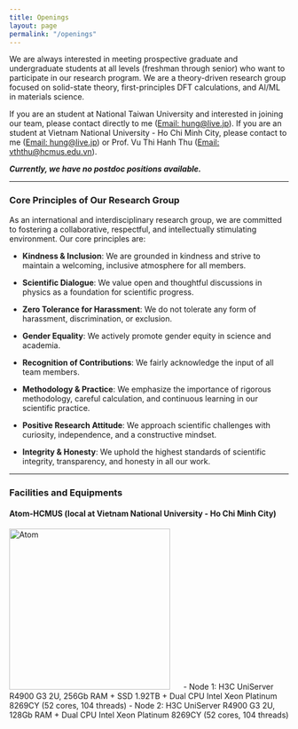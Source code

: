 ```yaml
---
title: Openings
layout: page
permalink: "/openings"
---
```


We are always interested in meeting prospective graduate and undergraduate students at all levels (freshman through senior) who want to participate in our research program. We are a theory-driven research group focused on solid-state theory, first-principles DFT calculations, and AI/ML in materials science.

If you are an student at National Taiwan University and interested in joining our team, please contact directly to me ([Email: hung@live.jp](mailto:hung@live.jp)). If you are an student at Vietnam National University - Ho Chi Minh City, please contact to me ([Email: hung@live.jp](mailto:hung@live.jp)) or Prof. Vu Thi Hanh Thu ([Email: vththu@hcmus.edu.vn](mailto:vththu@hcmus.edu.vn)).

***Currently, we have no postdoc positions available.***

---
### Core Principles of Our Research Group  

As an international and interdisciplinary research group, we are committed to fostering a collaborative, respectful, and intellectually stimulating environment. Our core principles are:

- **Kindness & Inclusion**: We are grounded in kindness and strive to maintain a welcoming, inclusive atmosphere for all members.

- **Scientific Dialogue**: We value open and thoughtful discussions in physics as a foundation for scientific progress.

- **Zero Tolerance for Harassment**: We do not tolerate any form of harassment, discrimination, or exclusion.

- **Gender Equality**: We actively promote gender equity in science and academia.

- **Recognition of Contributions**: We fairly acknowledge the input of all team members.

- **Methodology & Practice**: We emphasize the importance of rigorous methodology, careful calculation, and continuous learning in our scientific practice.

- **Positive Research Attitude**: We approach scientific challenges with curiosity, independence, and a constructive mindset.

- **Integrity & Honesty**: We uphold the highest standards of scientific integrity, transparency, and honesty in all our work.

---
### Facilities and Equipments

#### Atom-HCMUS (local at Vietnam National University - Ho Chi Minh City)
<img src="{{site.baseurl}}/assets/images/atom-hcmus.jpg" alt="Atom" style="height: 290px; margin-right: 20px;"/>
- Node 1: H3C UniServer R4900 G3 2U, 256Gb RAM + SSD 1.92TB + Dual CPU Intel Xeon Platinum 8269CY (52 cores, 104 threads)
- Node 2: H3C UniServer R4900 G3 2U, 128Gb RAM + Dual CPU Intel Xeon Platinum 8269CY (52 cores, 104 threads)
